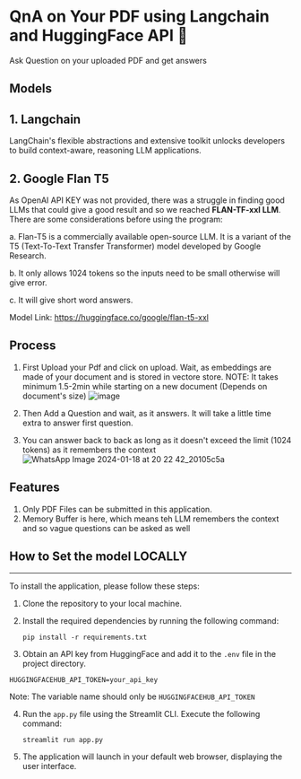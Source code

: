 # QnA on Your PDF using Langchain and HuggingFace API 💬
Ask Question on your uploaded PDF and get answers

## Models
## 1. Langchain
LangChain's flexible abstractions and extensive toolkit unlocks developers to build context-aware, reasoning LLM applications.

## 2. Google Flan T5
As OpenAI API KEY was not provided, there was a struggle in finding good LLMs that could give a good result and so we reached **FLAN-TF-xxl LLM**. There are some considerations before using the program:

a. Flan-T5 is a commercially available open-source LLM. It is a variant of the T5 (Text-To-Text Transfer Transformer) model developed by Google Research.

b. It only allows 1024 tokens so the inputs need to be small otherwise will give error.

c. It will give short word answers.

Model Link: https://huggingface.co/google/flan-t5-xxl

## Process
1. First Upload your Pdf and click on upload. Wait, as embeddings are made of your document and is stored in vectore store. 
NOTE: It takes minimum 1.5-2min while starting on a new document (Depends on document's size)
   ![image](https://github.com/MonaTheDon/PDF-QnA/assets/104318895/59a3bde5-bf5b-49af-8675-9b1175cc490d)

2. Then Add a Question and wait, as it answers. It will take a little time extra to answer first question.
3. You can answer back to back as long as it doesn't exceed the limit (1024 tokens) as it remembers the context
   ![WhatsApp Image 2024-01-18 at 20 22 42_20105c5a](https://github.com/MonaTheDon/PDF-QnA/assets/104318895/c4e2d96a-3cdd-4035-b279-90e423fb1765)

## Features
1. Only PDF Files can be submitted in this application.
2. Memory Buffer is here, which means teh LLM remembers the context and so vague questions can be asked as well


## How to Set the model LOCALLY
----------------------------
To install the application, please follow these steps:

1. Clone the repository to your local machine.

2. Install the required dependencies by running the following command:
   ```
   pip install -r requirements.txt
   ```

3. Obtain an API key from HuggingFace and add it to the `.env` file in the project directory.
```commandline
HUGGINGFACEHUB_API_TOKEN=your_api_key
```

Note: The variable name should only be `HUGGINGFACEHUB_API_TOKEN`


4. Run the `app.py` file using the Streamlit CLI. Execute the following command:
   ```
   streamlit run app.py
   ```

5. The application will launch in your default web browser, displaying the user interface.

